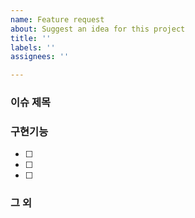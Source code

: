 ```yaml
---
name: Feature request
about: Suggest an idea for this project
title: ''
labels: ''
assignees: ''

---
```


### 이슈 제목


### 구현기능
- [ ]
- [ ]
- [ ]

### 그 외
